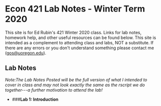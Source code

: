 # Econ 421 Lab Notes - Winter Term 2020

This site is for Ed Rubin's 421 Winter 2020 class. Links for lab notes, homework help, and other useful resources can be found below. This site is intended as a complement to attending class and labs, NOT a substitute. If there are any errors or you don't understand something please contact me (gos@uoregon.edu).

## Lab Notes
*Note:The Lab Notes Posted will be the full version of what I intended to cover in class and may not look exactly the same as the rscript we do together---a further motivation to attend the lab!*
* ###__Lab 1: Introduction__

